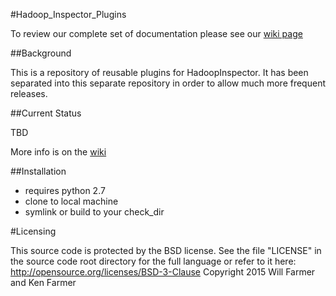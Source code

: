 #Hadoop_Inspector_Plugins


To review our complete set of documentation please see our [wiki page](https://github.com/willzfarmer/HadoopInspector/wiki)

##Background

This is a repository of reusable plugins for HadoopInspector.  It has been separated into this separate repository
in order to allow much more frequent releases.


##Current Status

TBD

More info is on the [wiki](https://github.com/willzfarmer/HadoopInspector/wiki)


##Installation

* requires python 2.7
* clone to local machine
* symlink or build to your check_dir


#Licensing

This source code is protected by the BSD license.  See the file "LICENSE"
in the source code root directory for the full language or refer to it here:
   http://opensource.org/licenses/BSD-3-Clause
Copyright 2015 Will Farmer and Ken Farmer


